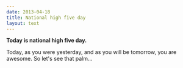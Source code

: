 ```yaml
---
date: 2013-04-18
title: National high five day
layout: text
---
```


**Today is national high five day.**

Today, as you were yesterday, and as you will be tomorrow, you are awesome. So let's see that palm...
